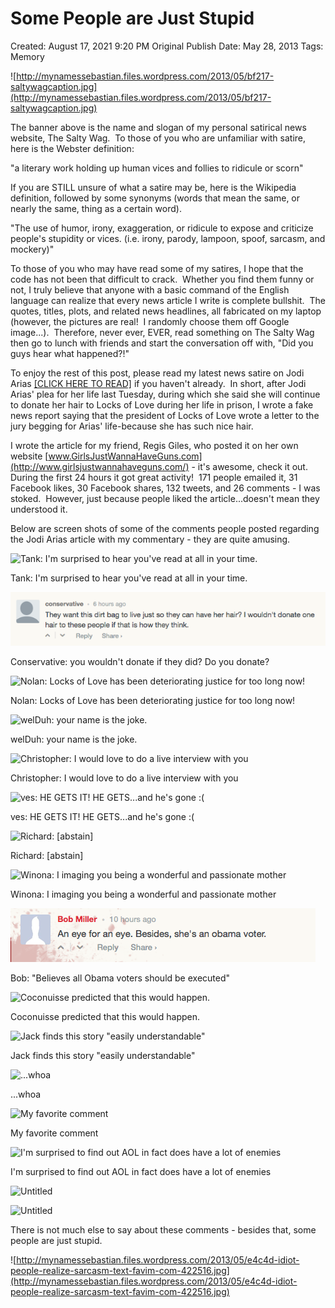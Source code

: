 # Some People are Just Stupid

Created: August 17, 2021 9:20 PM
Original Publish Date: May 28, 2013
Tags: Memory

![http://mynamessebastian.files.wordpress.com/2013/05/bf217-saltywagcaption.jpg](http://mynamessebastian.files.wordpress.com/2013/05/bf217-saltywagcaption.jpg)

The banner above is the name and slogan of my personal satirical news website, The Salty Wag.  To those of you who are unfamiliar with satire, here is the Webster definition:

"a literary work holding up human vices and follies to ridicule or scorn"

If you are STILL unsure of what a satire may be, here is the Wikipedia definition, followed by some synonyms (words that mean the same, or nearly the same, thing as a certain word).

"The use of humor, irony, exaggeration, or ridicule to expose and criticize people's stupidity or vices. (i.e. irony, parody, lampoon, spoof, sarcasm, and mockery)"

To those of you who may have read some of my satires, I hope that the code has not been that difficult to crack.  Whether you find them funny or not, I truly believe that anyone with a basic command of the English language can realize that every news article I write is complete bullshit.  The quotes, titles, plots, and related news headlines, all fabricated on my laptop (however, the pictures are real!  I randomly choose them off Google image...).  Therefore, never ever, EVER, read something on The Salty Wag then go to lunch with friends and start the conversation off with, "Did you guys hear what happened?!"

To enjoy the rest of this post, please read my latest news satire on Jodi Arias [[CLICK HERE TO READ]](http://thesaltywag.com/2013/05/27/locks-of-love-charity-pleads-for-jodi-arias-life/) if you haven't already.  In short, after Jodi Arias' plea for her life last Tuesday, during which she said she will continue to donate her hair to Locks of Love during her life in prison, I wrote a fake news report saying that the president of Locks of Love wrote a letter to the jury begging for Arias' life-because she has such nice hair.

I wrote the article for my friend, Regis Giles, who posted it on her own website [www.GirlsJustWannaHaveGuns.com](http://www.girlsjustwannahaveguns.com/) - it's awesome, check it out.  During the first 24 hours it got great activity!  171 people emailed it, 31 Facebook likes, 30 Facebook shares, 132 tweets, and 26 comments - I was stoked.  However, just because people liked the article...doesn't mean they understood it.

Below are screen shots of some of the comments people posted regarding the Jodi Arias article with my commentary - they are quite amusing.

![Tank: I'm surprised to hear you've read at all in your time.](http://mynamessebastian.files.wordpress.com/2013/05/8b2d2-screenshot2013-05-27at8-06-35pm.png)

Tank: I'm surprised to hear you've read at all in your time.

![Conservative: you wouldn't donate if they did? Do you donate?](athenaeum/notion-import/writing/Writing%208e79ce15b0f5476c8359f01b8daaa835/Blogs%20b243d8016e094db7a64e51a987b86d99/sebastianscholl%20com%208a3e8a39a31447d1b19ff195488f3ac5/Some%20People%20are%20Just%20Stupid%20940e53e2d6534660b3acacd4755a0210/Untitled.png)

Conservative: you wouldn't donate if they did? Do you donate?

![Nolan: Locks of Love has been deteriorating justice for too long now!](http://mynamessebastian.files.wordpress.com/2013/05/a2cc2-screenshot2013-05-27at8-06-56pm.png)

Nolan: Locks of Love has been deteriorating justice for too long now!

![welDuh: your name is the joke.](http://mynamessebastian.files.wordpress.com/2013/05/ba046-screenshot2013-05-27at8-07-45pm.png)

welDuh: your name is the joke.

![Christopher: I would love to do a live interview with you](http://mynamessebastian.files.wordpress.com/2013/05/e16fc-screenshot2013-05-27at8-41-02pm.png)

Christopher: I would love to do a live interview with you

![ves: HE GETS IT! HE GETS...and he's gone :(](http://mynamessebastian.files.wordpress.com/2013/05/9ab2c-screenshot2013-05-27at8-41-56pm.png)

ves: HE GETS IT! HE GETS...and he's gone :(

![Richard: [abstain]](http://mynamessebastian.files.wordpress.com/2013/05/f2597-screenshot2013-05-27at8-42-15pm.png)

Richard: [abstain]

![Winona: I imaging you being a wonderful and passionate mother](http://mynamessebastian.files.wordpress.com/2013/05/316e6-screenshot2013-05-27at8-42-33pm.png)

Winona: I imaging you being a wonderful and passionate mother

![Bob: "Believes all Obama voters should be executed"](athenaeum/notion-import/writing/Writing%208e79ce15b0f5476c8359f01b8daaa835/Blogs%20b243d8016e094db7a64e51a987b86d99/sebastianscholl%20com%208a3e8a39a31447d1b19ff195488f3ac5/Some%20People%20are%20Just%20Stupid%20940e53e2d6534660b3acacd4755a0210/Untitled%201.png)

Bob: "Believes all Obama voters should be executed"

![Coconuisse predicted that this would happen.](http://mynamessebastian.files.wordpress.com/2013/06/14034-screenshot2013-06-03at1-24-30pm.png)

Coconuisse predicted that this would happen.

![Jack finds this story "easily understandable"](http://mynamessebastian.files.wordpress.com/2013/06/40916-screenshot2013-06-03at1-23-59pm.png)

Jack finds this story "easily understandable"

![...whoa](http://mynamessebastian.files.wordpress.com/2013/06/e1615-screenshot2013-06-03at1-24-41pm.png)

...whoa

![My favorite comment](http://mynamessebastian.files.wordpress.com/2013/06/2c622-screenshot2013-06-03at1-25-03pm.png)

My favorite comment

![I'm surprised to find out AOL in fact does have a lot of enemies](Untitled%202.png)

I'm surprised to find out AOL in fact does have a lot of enemies

![Untitled](Untitled%203.png)

![Untitled](Untitled%204.png)

There is not much else to say about these comments - besides that, some people are just stupid.

![http://mynamessebastian.files.wordpress.com/2013/05/e4c4d-idiot-people-realize-sarcasm-text-favim-com-422516.jpg](http://mynamessebastian.files.wordpress.com/2013/05/e4c4d-idiot-people-realize-sarcasm-text-favim-com-422516.jpg)